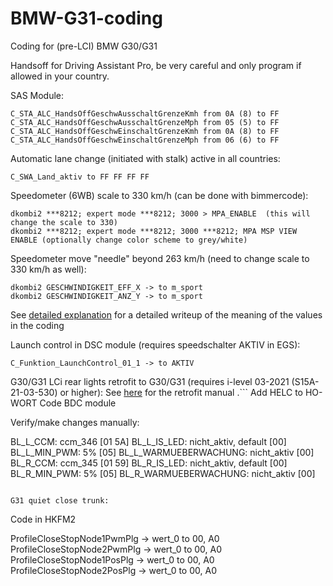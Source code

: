 # BMW-G31-coding
Coding for (pre-LCI) BMW G30/G31

Handsoff for Driving Assistant Pro, be very careful and only program if allowed in your country.

SAS Module:
```
C_STA_ALC_HandsOffGeschwAusschaltGrenzeKmh from 0A (8) to FF
C_STA_ALC_HandsOffGeschwAusschaltGrenzeMph from 05 (5) to FF
C_STA_ALC_HandsOffGeschwEinschaltGrenzeKmh from 0A (8) to FF
C_STA_ALC_HandsOffGeschwEinschaltGrenzeMph from 06 (6) to FF
```

Automatic lane change (initiated with stalk) active in all countries:
```
C_SWA_Land_aktiv to FF FF FF FF
```

Speedometer (6WB) scale to 330 km/h (can be done with bimmercode):
```
dkombi2 ***8212; expert mode ***8212; 3000 > MPA_ENABLE  (this will change the scale to 330)
dkombi2 ***8212; expert mode ***8212; 3000 ***8212; MPA MSP VIEW ENABLE (optionally change color scheme to grey/white)
```

Speedometer move "needle" beyond 263 km/h (need to change scale to 330 km/h as well):
```
dkombi2 GESCHWINDIGKEIT_EFF_X -> to m_sport
dkombi2 GESCHWINDIGKEIT_ANZ_Y -> to m_sport
```

See [detailed explanation](https://github.com/rweijnen/BMW-G31-coding/blob/main/speedometer.md) for a detailed writeup of the meaning of the values in the coding

Launch control in DSC module (requires speedschalter AKTIV in EGS):
```
C_Funktion_LaunchControl_01_1 -> to AKTIV

```

G30/G31 LCi rear lights retrofit to G30/G31 (requires i-level 03-2021 (S15A-21-03-530) or higher):
See [here](https://github.com/rweijnen/BMW-G31-coding/blob/main/BMW%20G30%20LCI%20rear%20light%20retrofit%20manual.pdf) for the retrofit manual
.```
Add HELC to HO-WORT
Code BDC module

Verify/make changes manually:

BL_L_CCM: ccm_346 [01 5A]
BL_L_IS_LED: nicht_aktiv, default [00]
BL_L_MIN_PWM: 5% [05]
BL_L_WARMUEBERWACHUNG: nicht_aktiv [00]
BL_R_CCM: ccm_345 [01 59]
BL_R_IS_LED: nicht_aktiv, default [00]
BL_R_MIN_PWM: 5% [05]
BL_R_WARMUEBERWACHUNG: nicht_aktiv [00]
```

G31 quiet close trunk:
```
Code in HKFM2

ProfileCloseStopNode1PwmPlg -> wert_0 to 00, A0
ProfileCloseStopNode2PwmPlg -> wert_0 to 00, A0
ProfileCloseStopNode1PosPlg -> wert_0 to 00, A0
ProfileCloseStopNode2PosPlg -> wert_0 to 00, A0

```
